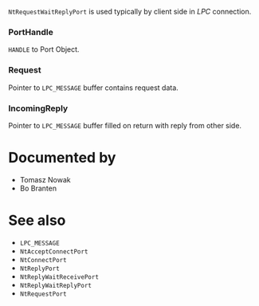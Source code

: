 `NtRequestWaitReplyPort` is used typically by client side in *LPC* connection.

### PortHandle

`HANDLE` to Port Object.

### Request

Pointer to `LPC_MESSAGE` buffer contains request data.

### IncomingReply

Pointer to `LPC_MESSAGE` buffer filled on return with reply from other side.

# Documented by

* Tomasz Nowak
* Bo Branten

# See also

* `LPC_MESSAGE`
* `NtAcceptConnectPort`
* `NtConnectPort`
* `NtReplyPort`
* `NtReplyWaitReceivePort`
* `NtReplyWaitReplyPort`
* `NtRequestPort`
